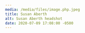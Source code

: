 ```yaml
---
media: /media/files/image.php.jpeg
title: Susan Aberth
alt: Susan Aberth headshot
date: 2020-07-09 17:08:00 -0500
---
```

